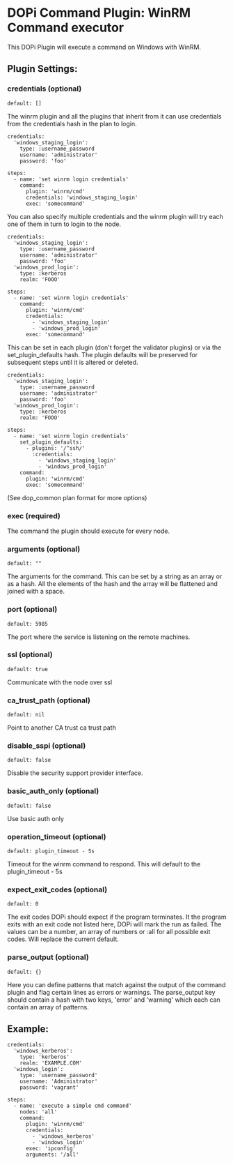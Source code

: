 # DOPi Command Plugin: WinRM Command executor

This DOPi Plugin will execute a command on Windows with WinRM.

## Plugin Settings:

### credentials (optional)

`default: []`

The winrm plugin and all the plugins that inherit from it can use
credentials from the credentials hash in the plan to login.

    credentials:
      'windows_staging_login':
        type: :username_password
        username: 'administrator'
        password: 'foo'

    steps:
      - name: 'set winrm login credentials'
        command:
          plugin: 'winrm/cmd'
          credentials: 'windows_staging_login'
          exec: 'somecommand'

You can also specify multiple credentials and the winrm plugin will try each one
of them in turn to login to the node.

    credentials:
      'windows_staging_login':
        type: :username_password
        username: 'administrator'
        password: 'foo'
      'windows_prod_login':
        type: :kerberos
        realm: 'FOOO'

    steps:
      - name: 'set winrm login credentials'
        command:
          plugin: 'winrm/cmd'
          credentials:
            - 'windows_staging_login'
            - 'windows_prod_login'
          exec: 'somecommand'

This can be set in each plugin (don't forget the validator plugins) or via
the set_plugin_defaults hash. The plugin defaults will be preserved for
subsequent steps until it is altered or deleted.

    credentials:
      'windows_staging_login':
        type: :username_password
        username: 'administrator'
        password: 'foo'
      'windows_prod_login':
        type: :kerberos
        realm: 'FOOO'

    steps:
      - name: 'set winrm login credentials'
        set_plugin_defaults:
          - plugins: '/^ssh/'
            :credentials:
              - 'windows_staging_login'
              - 'windows_prod_login'
        command:
          plugin: 'winrm/cmd'
          exec: 'somecommand'


(See dop_common plan format for more options)

### exec (required)

The command the plugin should execute for every node.

### arguments (optional)

`default: ""`

The arguments for the command. This can be set by a string as an array or
as a hash. All the elements of the hash and the array will be flattened
and joined with a space.

### port (optional)

`default: 5985`

The port where the service is listening on the remote machines.

### ssl (optional)

`default: true`

Communicate with the node over ssl

### ca_trust_path (optional)

`default: nil`

Point to another CA trust ca trust path

### disable_sspi (optional)

`default: false`

Disable the security support provider interface.

### basic_auth_only (optional)

`default: false`

Use basic auth only

### operation_timeout (optional)

`default: plugin_timeout - 5s`

Timeout for the winrm command to respond. This will default to the plugin_timeout - 5s

### expect_exit_codes (optional)

`default: 0`

The exit codes DOPi should expect if the program terminates. It the program
exits with an exit code not listed here, DOPi will mark the run as failed.
The values can be a number, an array of numbers or :all for all possible exit
codes. Will replace the current default.

### parse_output (optional)

`default: {}`

Here you can define patterns that match against the output of the command plugin
and flag certain lines as errors or warnings. The parse_output key should contain
a hash with two keys, 'error' and 'warning' which each can contain an array of
patterns.

## Example:

    credentials:
      'windows_kerberos':
        type: 'kerberos'
        realm: 'EXAMPLE.COM'
      'windows_login':
        type: 'username_password'
        username: 'Administrator'
        password: 'vagrant'

    steps:
      - name: 'execute a simple cmd command'
        nodes: 'all'
        command:
          plugin: 'winrm/cmd'
          credentials:
            - 'windows_kerberos'
            - 'windows_login'
          exec: 'ipconfig'
          arguments: '/all'
